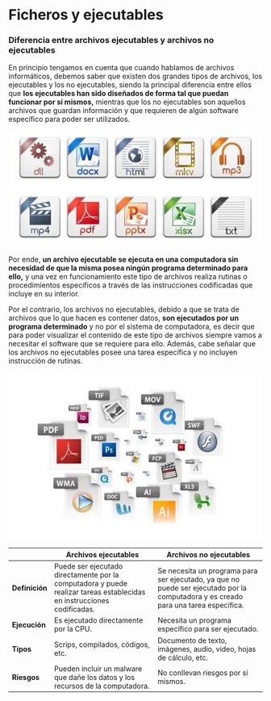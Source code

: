 # Ficheros y ejecutables

### **Diferencia entre archivos ejecutables y archivos no ejecutables** <a href="#diferencia_entre_archivos_ejecutables_y_archivos_no_ejecutables" id="diferencia_entre_archivos_ejecutables_y_archivos_no_ejecutables"></a>

En principio tengamos en cuenta que cuando hablamos de archivos informáticos, debemos saber que existen dos grandes tipos de archivos, los ejecutables y los no ejecutables, siendo la principal diferencia entre ellos que **los ejecutables han sido diseñados de forma tal que puedan funcionar por sí mismos,** mientras que los no ejecutables son aquellos archivos que guardan información y que requieren de algún software específico para poder ser utilizados.

&#x20;                                          ![](<../../../.gitbook/assets/image (3).png>)

Por ende, **un archivo ejecutable se ejecuta en una computadora sin necesidad de que la misma posea ningún programa determinado para ello,** y una vez en funcionamiento este tipo de archivos realiza rutinas o procedimientos específicos a través de las instrucciones codificadas que incluye en su interior.

Por el contrario, los archivos no ejecutables, debido a que se trata de archivos que lo que hacen es contener datos, **son ejecutados por un programa determinado** y no por el sistema de computadora, es decir que para poder visualizar el contenido de este tipo de archivos siempre vamos a necesitar el software que se requiere para ello. Además, cabe señalar que los archivos no ejecutables posee una tarea específica y no incluyen instrucción de rutinas.

&#x20;                                            ![](<../../../.gitbook/assets/image (13).png>)

|                | Archivos ejecutables                                                                                                   | Archivos no ejecutables                                                                                                             |
| -------------- | ---------------------------------------------------------------------------------------------------------------------- | ----------------------------------------------------------------------------------------------------------------------------------- |
| **Definición** | Puede ser ejecutado directamente por la computadora y puede realizar tareas establecidas en instrucciones codificadas. | Se necesita un programa para ser ejecutado, ya que no puede ser ejecutado por la computadora y es creado para una tarea específica. |
| **Ejecución**  | Es ejecutado directamente por la CPU.                                                                                  | Necesita un programa específico para ser ejecutado.                                                                                 |
| **Tipos**      | Scrips, compilados, códigos, etc.                                                                                      | Documento de texto, imágenes, audio, video, hojas de cálculo, etc.                                                                  |
| **Riesgos**    | Pueden incluir un malware que dañe los datos y los recursos de la computadora.                                         | No conllevan riesgos por sí mismos.                                                                                                 |

